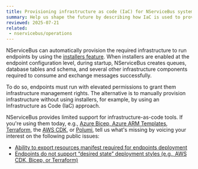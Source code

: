 ```yaml
---
title: Provisioning infrastructure as code (IaC) for NServiceBus systems
summary: Help us shape the future by describing how IaC is used to provision infrastructure to deploy NServiceBus systems
reviewed: 2025-07-21
related:
 - nservicebus/operations
---
```


NServiceBus can automatically provision the required infrastructure to run endpoints by using the [installers feature](/nservicebus/operations/installers.md). When installers are enabled at the endpoint configuration level, during startup, NServiceBus creates queues, database tables and schema, and several other infrastructure components required to consume and exchange messages successfully.  

To do so, endpoints must run with elevated permissions to grant them infrastructure management rights. The alternative is to manually provision infrastructure without using installers, for example, by using an Infrastructure as Code (IaC) approach.

NServiceBus provides limited support for infrastructure-as-code tools. If you're using them today, e.g., [Azure Bicep, Azure ARM Templates](https://learn.microsoft.com/en-us/azure/templates/), [Terraform](https://developer.hashicorp.com/terraform), the [AWS CDK](https://docs.aws.amazon.com/cdk/v2/guide/home.html), or [Polumi](https://www.pulumi.com/), tell us what's missing by voicing your interest on the following public issues:

- [Ability to export resources manifest required for endpoints deployment](https://github.com/Particular/NServiceBus/issues/7370)
- [Endpoints do not support “desired state” deployment styles (e.g., AWS CDK, Bicep, or Terraform)](https://github.com/Particular/NServiceBus/issues/7189)
